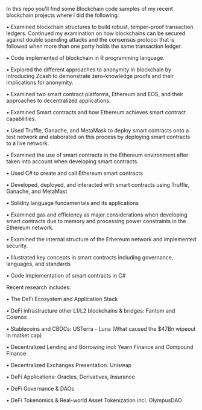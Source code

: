In this repo you'll find some Blockchain code samples of my recent blockchain projects where I did the following:
 
• Examined blockchain structures to build robust, temper-proof transaction ledgers. Continued my examination on how blockchains can be secured against double spending attacks and the consensus protocol that is followed when more than one party holds the same transaction ledger. 

• Code implemented of blockchain in R programming language.

• Explored the different approaches to anonymity in blockchain by introducing Zcash to demonstrate zero-knowledge proofs and their implications for anonymity. 

• Examined two smart contract platforms, Ethereum and EOS, and their approaches to decentralized applications.

• Examined Smart contracts and how Ethereum achieves smart contract capabilities. 

• Used Truffle, Ganache, and MetaMask to deploy smart contracts onto a test network and elaborated on this process by deploying smart contracts to a live network. 

• Examined the use of smart contracts in the Ethereum environment after taken into account when developing smart contracts.

• Used C# to create and call Ethereum smart contracts 

• Developed, deployed, and interacted with smart contracts using Truffle, Ganache, and MetaMast

• Solidity language fundamentals and its applications

• Examined gas and efficiency as major considerations when developing smart contracts due to memory and processing power constraints in the Ethereum network.

• Examined the internal structure of the Ethereum network and implemented security. 

• Illustrated key concepts in smart contracts including governance, languages, and standards

• Code implementation of smart contracts in C#

Recent research includes:
 
• The DeFi Ecosystem and Application Stack

• DeFi infrastructure other L1/L2 blockchains & bridges: Fantom and Cosmos

• Stablecoins and CBDCs: USTerra - Luna (What caused the $47Bn wipeout in matket cap)

• Decentralized Lending and Borrowing incl: Yearn Finance and Compound Finance

• Decentralized Exchanges Presentation: Uniswap

• DeFi Applications: Oracles, Derivatives, Insurance

• DeFi Governance & DAOs

• DeFi Tokenomics & Real-world Asset Tokenization incl. OlympusDAO
